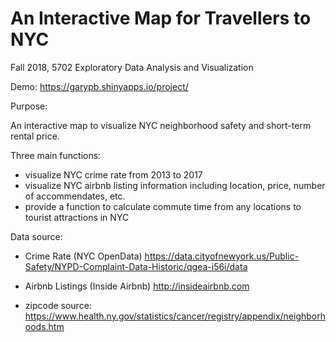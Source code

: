 # An Interactive Map for Travellers to NYC
Fall 2018, 5702 Exploratory Data Analysis and Visualization

Demo: https://garypb.shinyapps.io/project/

Purpose:

An interactive map to visualize NYC neighborhood safety and short-term rental price. 


Three main functions:
- visualize NYC crime rate from 2013 to 2017
- visualize NYC airbnb listing information including location, price, number of accommendates, etc.
- provide a function to calculate commute time from any locations to tourist attractions in NYC


Data source: 

- Crime Rate (NYC OpenData) https://data.cityofnewyork.us/Public-Safety/NYPD-Complaint-Data-Historic/qgea-i56i/data 
- Airbnb Listings (Inside Airbnb) http://insideairbnb.com

- zipcode source: https://www.health.ny.gov/statistics/cancer/registry/appendix/neighborhoods.htm
